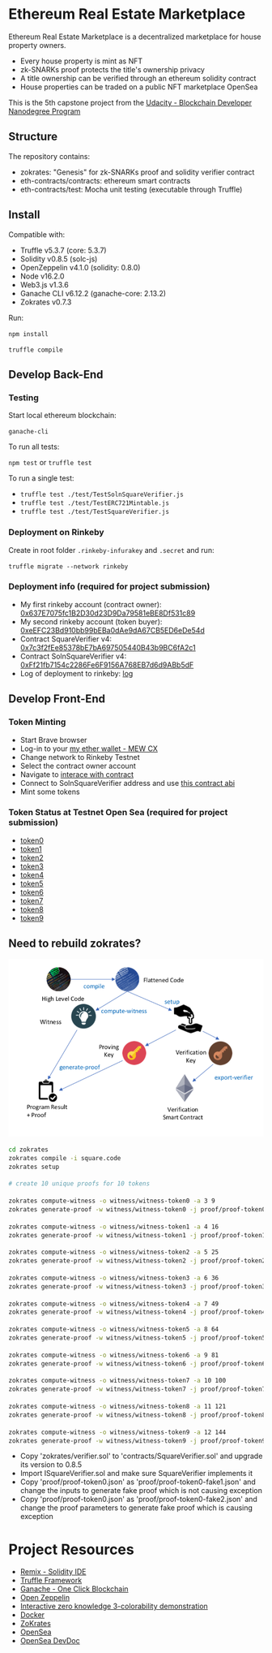 # Ethereum Real Estate Marketplace

Ethereum Real Estate Marketplace is a decentralized marketplace for house property owners.

- Every house property is mint as NFT
- zk-SNARKs proof protects the title's ownership privacy
- A title ownership can be verified through an ethereum solidity contract
- House properties can be traded on a public NFT marketplace OpenSea

This is the 5th capstone project from
the [Udacity - Blockchain Developer Nanodegree Program](https://www.udacity.com/course/blockchain-developer-nanodegree--nd1309)

## Structure

The repository contains:

- zokrates: "Genesis" for zk-SNARKs proof and solidity verifier contract
- eth-contracts/contracts: ethereum smart contracts
- eth-contracts/test: Mocha unit testing (executable through Truffle)

## Install

Compatible with:

* Truffle v5.3.7 (core: 5.3.7)
* Solidity v0.8.5 (solc-js)
* OpenZeppelin v4.1.0 (solidity: 0.8.0)
* Node v16.2.0
* Web3.js v1.3.6
* Ganache CLI v6.12.2 (ganache-core: 2.13.2)
* Zokrates v0.7.3

Run:

`npm install`

`truffle compile`

## Develop Back-End

### Testing

Start local ethereum blockchain:

`ganache-cli`

To run all tests:

`npm test` or `truffle test`

To run a single test:

- `truffle test ./test/TestSolnSquareVerifier.js`
- `truffle test ./test/TestERC721Mintable.js`
- `truffle test ./test/TestSquareVerifier.js`

### Deployment on Rinkeby

Create in root folder `.rinkeby-infurakey` and `.secret` and run:

`truffle migrate --network rinkeby`

### Deployment info (required for project submission)

- My first rinkeby account (contract
  owner): [0x637E7075fc1B2D30d23D9Da79581eBE8Df531c89](https://rinkeby.etherscan.io/address/0x637E7075fc1B2D30d23D9Da79581eBE8Df531c89)
- My second rinkeby account (token
  buyer): [0xeEFC23Bd910bb99bEBa0dAe9dA67CB5ED6eDe54d](https://rinkeby.etherscan.io/address/0xeEFC23Bd910bb99bEBa0dAe9dA67CB5ED6eDe54d)
- Contract SquareVerifier
  v4: [0x7c3f2fEe85378bE7bA697505440B43b9BC6fA2c1](https://rinkeby.etherscan.io/address/0x7c3f2fEe85378bE7bA697505440B43b9BC6fA2c1)
- Contract SolnSquareVerifier
  v4: [0xFf21fb7154c2286Fe6F9156A768EB7d6d9ABb5dF](https://rinkeby.etherscan.io/address/0xFf21fb7154c2286Fe6F9156A768EB7d6d9ABb5dF)
- Log of deployment to rinkeby: [log](rinkeby-deployment-log.md)

## Develop Front-End

### Token Minting

- Start Brave browser
- Log-in to your [my ether wallet - MEW CX](https://www.myetherwallet.com)
- Change network to Rinkeby Testnet
- Select the contract owner account
- Navigate to [interace with contract](https://www.myetherwallet.com/interface/interact-with-contract)
- Connect to SolnSquareVerifier address and use [this contract abi](rinkeby-contract-abi.json)
- Mint some tokens

### Token Status at Testnet Open Sea (required for project submission)

- [token0](https://testnets.opensea.io/assets/0xFf21fb7154c2286Fe6F9156A768EB7d6d9ABb5dF/0)
- [token1](https://testnets.opensea.io/assets/0xFf21fb7154c2286Fe6F9156A768EB7d6d9ABb5dF/1)
- [token2](https://testnets.opensea.io/assets/0xFf21fb7154c2286Fe6F9156A768EB7d6d9ABb5dF/2)
- [token3](https://testnets.opensea.io/assets/0xFf21fb7154c2286Fe6F9156A768EB7d6d9ABb5dF/3)
- [token4](https://testnets.opensea.io/assets/0xFf21fb7154c2286Fe6F9156A768EB7d6d9ABb5dF/4)
- [token5](https://testnets.opensea.io/assets/0xFf21fb7154c2286Fe6F9156A768EB7d6d9ABb5dF/5)
- [token6](https://testnets.opensea.io/assets/0xFf21fb7154c2286Fe6F9156A768EB7d6d9ABb5dF/6)
- [token7](https://testnets.opensea.io/assets/0xFf21fb7154c2286Fe6F9156A768EB7d6d9ABb5dF/7)
- [token8](https://testnets.opensea.io/assets/0xFf21fb7154c2286Fe6F9156A768EB7d6d9ABb5dF/8)
- [token9](https://testnets.opensea.io/assets/0xFf21fb7154c2286Fe6F9156A768EB7d6d9ABb5dF/9)

## Need to rebuild zokrates?

![zokrates process](res/zokrates-process.png)

```bash
cd zokrates
zokrates compile -i square.code
zokrates setup

# create 10 unique proofs for 10 tokens

zokrates compute-witness -o witness/witness-token0 -a 3 9
zokrates generate-proof -w witness/witness-token0 -j proof/proof-token0.json

zokrates compute-witness -o witness/witness-token1 -a 4 16
zokrates generate-proof -w witness/witness-token1 -j proof/proof-token1.json

zokrates compute-witness -o witness/witness-token2 -a 5 25
zokrates generate-proof -w witness/witness-token2 -j proof/proof-token2.json

zokrates compute-witness -o witness/witness-token3 -a 6 36
zokrates generate-proof -w witness/witness-token3 -j proof/proof-token3.json

zokrates compute-witness -o witness/witness-token4 -a 7 49
zokrates generate-proof -w witness/witness-token4 -j proof/proof-token4.json

zokrates compute-witness -o witness/witness-token5 -a 8 64
zokrates generate-proof -w witness/witness-token5 -j proof/proof-token5.json

zokrates compute-witness -o witness/witness-token6 -a 9 81
zokrates generate-proof -w witness/witness-token6 -j proof/proof-token6.json

zokrates compute-witness -o witness/witness-token7 -a 10 100
zokrates generate-proof -w witness/witness-token7 -j proof/proof-token7.json

zokrates compute-witness -o witness/witness-token8 -a 11 121
zokrates generate-proof -w witness/witness-token8 -j proof/proof-token8.json

zokrates compute-witness -o witness/witness-token9 -a 12 144
zokrates generate-proof -w witness/witness-token9 -j proof/proof-token9.json
```

- Copy 'zokrates/verifier.sol' to 'contracts/SquareVerifier.sol' and upgrade its version to 0.8.5
- Import ISquareVerifier.sol and make sure SquareVerifier implements it
- Copy 'proof/proof-token0.json' as 'proof/proof-token0-fake1.json' and change the inputs to generate fake proof which
  is not causing exception
- Copy 'proof/proof-token0.json' as 'proof/proof-token0-fake2.json' and change the proof parameters to generate fake
  proof which is causing exception

# Project Resources

* [Remix - Solidity IDE](https://remix.ethereum.org/)
* [Truffle Framework](https://truffleframework.com/)
* [Ganache - One Click Blockchain](https://truffleframework.com/ganache)
* [Open Zeppelin ](https://openzeppelin.org/)
* [Interactive zero knowledge 3-colorability demonstration](http://web.mit.edu/~ezyang/Public/graph/svg.html)
* [Docker](https://docs.docker.com/install/)
* [ZoKrates](https://zokrates.github.io/gettingstarted.html)
* [OpenSea](https://opensea.io/)
* [OpenSea DevDoc](https://docs.opensea.io/docs/3-viewing-your-items-on-opensea)
